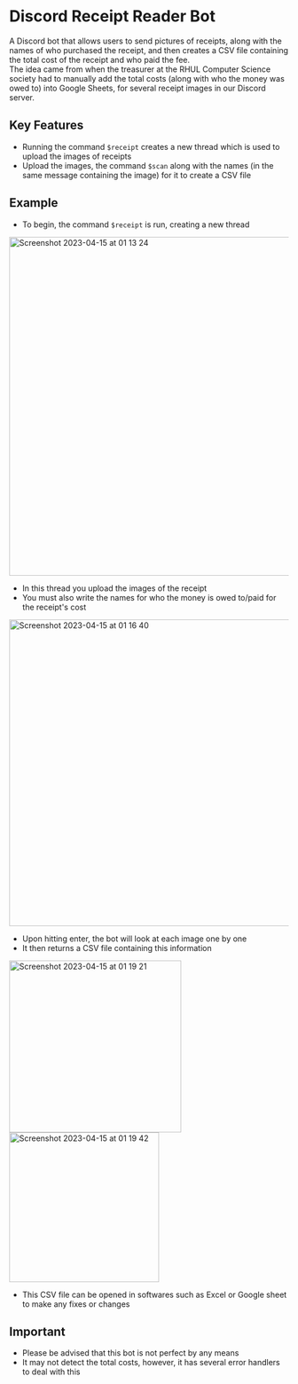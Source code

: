 # Discord Receipt Reader Bot
A Discord bot that allows users to send pictures of receipts, along with the names of who purchased the receipt, and then creates a CSV file containing the total cost of the receipt and who paid the fee. <br />
The idea came from when the treasurer at the RHUL Computer Science society had to manually add the total costs (along with who the money was owed to) into Google Sheets, for several receipt images in our Discord server.

## Key Features
- Running the command `$receipt` creates a new thread which is used to upload the images of receipts
- Upload the images, the command `$scan` along with the names (in the same message containing the image) for it to create a CSV file

## Example
- To begin, the command `$receipt` is run, creating a new thread
<img width="611" alt="Screenshot 2023-04-15 at 01 13 24" src="https://user-images.githubusercontent.com/104798477/232173090-e094f0fd-ecd0-4dea-ad34-fca90b42fe74.png">

- In this thread you upload the images of the receipt
- You must also write the names for who the money is owed to/paid for the receipt's cost
<img width="553" alt="Screenshot 2023-04-15 at 01 16 40" src="https://user-images.githubusercontent.com/104798477/232173198-39ac1b43-a019-4d60-a511-a06268288325.png">

- Upon hitting enter, the bot will look at each image one by one
- It then returns a CSV file containing this information
<img width="310" alt="Screenshot 2023-04-15 at 01 19 21" src="https://user-images.githubusercontent.com/104798477/232173554-02aa6900-56c7-4ff4-9e17-520653752a4c.png">
<img width="270" alt="Screenshot 2023-04-15 at 01 19 42" src="https://user-images.githubusercontent.com/104798477/232173571-13227d0b-359c-43d2-a64e-0a52237ae350.png">

- This CSV file can be opened in softwares such as Excel or Google sheet to make any fixes or changes

## Important
- Please be advised that this bot is not perfect by any means
- It may not detect the total costs, however, it has several error handlers to deal with this
